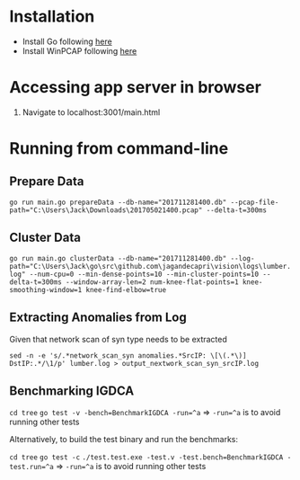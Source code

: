 # Installation

* Install Go following [here](https://golang.org/doc/install)
* Install WinPCAP following [here](https://www.winpcap.org/)

# Accessing app server in browser

1. Navigate to localhost:3001/main.html

# Running from command-line

## Prepare Data

`go run main.go prepareData --db-name="201711281400.db" --pcap-file-path="C:\Users\Jack\Downloads\201705021400.pcap" --delta-t=300ms`

## Cluster Data

`go run main.go clusterData --db-name="201711281400.db" --log-path="C:\Users\Jack\go\src\github.com\jagandecapri\vision\logs\lumber.log" --num-cpu=0 --min-dense-points=10 --min-cluster-points=10 --delta-t=300ms
--window-array-len=2 num-knee-flat-points=1 knee-smoothing-window=1 knee-find-elbow=true`

## Extracting Anomalies from Log

Given that network scan of syn type needs to be extracted

`sed -n -e 's/.*network_scan_syn anomalies.*SrcIP: \[\(.*\)] DstIP:.*/\1/p' lumber.log > output_nextwork_scan_syn_srcIP.log`

## Benchmarking IGDCA

`cd tree`
`go test -v -bench=BenchmarkIGDCA -run=^a` => `-run=^a` is to avoid running other tests

Alternatively, to build the test binary and run the benchmarks:

`cd tree`
`go test -c`
`./test.test.exe -test.v -test.bench=BenchmarkIGDCA -test.run=^a` => `-run=^a` is to avoid running other tests